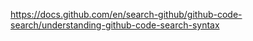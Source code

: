 
https://docs.github.com/en/search-github/github-code-search/understanding-github-code-search-syntax
